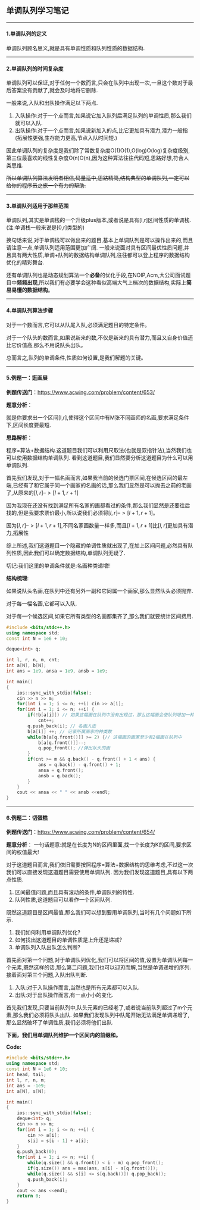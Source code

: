 ##  单调队列学习笔记

***

#### 1.单调队列的定义

单调队列顾名思义,就是具有单调性质和队列性质的数据结构.

***

#### 2.单调队列的时间复杂度


单调队列可以保证,对于任何一个数而言,只会在队列中出现一次,一旦这个数对于最后答案没有贡献了,就会及时地将它删除.

一般来说,入队和出队操作满足以下两点.
1. 入队操作:对于一个点而言,如果说它加入队列后满足队列的单调性质,那么我们就可以入队.
2. 出队操作:对于一个点而言,如果说新加入的点,比它更加具有潜力,潜力一般指(拓展性更强,生存能力更高,节点入队时间短.)

因此单调队列的复杂度是我们除了常数复杂度O(1)O(1),O(log)O(log)复杂度级别,第三位最喜欢的线性复杂度O(n)O(n),因为这种算法往往代码短,思路好想,符合人类思维.

~~所以单调队列算法发明者相信,码量适中,思路精简,结构典型的单调队列,一定可以给你的程序员之旅一个有力的帮助.~~

***

#### 3.单调队列适用于那些范围

单调队列,其实是单调栈的一个升级plus版本,或者说是具有[l,r]区间性质的单调栈.(注:单调栈一般来说是[0,r]类型的)

换句话来说,对于单调栈可以做出来的题目,基本上单调队列是可以操作出来的,而且请注意一点,单调队列适用范围更加广阔.
一般来说面对具有区间最优性质问题,并且具有两大性质,单调+队列的数据结构单调队列,往往都可以登上程序的数据结构优化的精彩舞台.

还有单调队列也是动态规划算法一个**必备**的优化手段,在NOIP,Acm,大公司面试题目中**频频出现**,所以我们有必要学会这种看似高端大气上档次的数据结构,实际上**简易易懂的数据结构**。

***

#### 4.单调队列算法步骤

对于一个数而言,它可以从队尾入队,必须满足题目的特定条件。

对于一个队头的数而言,如果说新来的数,不仅是新来的具有潜力,而且又自身价值还比它价值高,那么不用说队头出队。

总而言之,队列的单调条件,性质如何设置,是我们解题的关键。

***

#### 5.例题一：逛画展

**例题传送门**：https://www.acwing.com/problem/content/653/

**题意分析**：

就是你要求出一个区间[l,r],使得这个区间中有M张不同画师的名画,要求满足条件下,区间长度要最短.

**思路解析**：

程序=算法+数据结构.这道题目我们可以利用尺取法(也就是双指针法),当然我们也可以使用数据结构单调队列.
看到这道题目,我们显然要分析这道题目为什么可以用单调队列.

首先我们发现,对于一幅名画而言,如果我当前的候选门票区间,在候选区间的最左端,已经有了和它属于同一个画家的名画的话,那么我们显然是可以抛去之前的老画了,从原来的$[l,r]–>[l+1,r+1]$

因为我现在还没有找到满足所有名家的画都看过的条件,那么我们显然是还要往后找的,但是我要求票价最小,所以说我们必须将$[l,r]–>[l+1,r+1]$。

因为$[l,r]–>[l+1,r+1]$,不同名家画数量一样多,而且$[l+1,r+1]$比$[l,r]$更加具有潜力,拓展性

综上所述,我们这道题目一个隐藏的单调性质就出现了,在加上区间问题,必然具有队列性质,因此我们可以确定数据结构,单调队列无疑了.

切记:我们这里的单调条件就是:名画种类递增!

**结构梳理**:

如果说队头名画,在队列中还有另外一副和它同属一个画家,那么显然队头必须抛弃.

对于每一幅名画,它都可以入队.

对于每一个候选区间,如果它所有类型的名画都集齐了,那么我们就要统计区间费用.

```c++
#include <bits/stdc++.h>
using namespace std;
const int N = 1e6 + 10;

deque<int> q;

int l, r, n, m, cnt;
int a[N], b[N];
int ans = 1e9, ansa = 1e9, ansb = 1e9;

int main()
{
    ios::sync_with_stdio(false);
    cin >> n >> m;
    for(int i = 1; i <= n; ++i) cin >> a[i];
    for(int i = 1; i <= n; ++i) {
        if(!b[a[i]]) // 如果这幅画在队列中没有出现过，那么这幅画会使队列增加一种画家的画
            cnt++;
        q.push_back(i); // 名画入选
        b[a[i]] ++; // 记录所属画家的种类数
        while(b[a[q.front()]] >= 2) {// 这幅画的画家至少有2幅画在队列中
            b[a[q.front()]]--;
            q.pop_front(); //弹出队头的画
        }
        if(cnt >= m && q.back() - q.front() + 1 < ans) {
            ans = q.back() - q.front() + 1;
            ansa = q.front();
            ansb = q.back();
        } 
    }
    cout << ansa << " " << ansb <<endl;
}
```

***

#### 6.例题二：切蛋糕

**例题传送门**：https://www.acwing.com/problem/content/654/

**题意分析**：
一句话题意:就是在长度为N的区间里面,找一个长度为K的区间,要求区间的权值最大!

对于这道题目而言,我们依旧需要按照程序=算法+数据结构的思维考虑,不过这一次我们可以直接发现这道题目需要使用单调队列.
因为我们发现这道题目,具有以下两点性质.
1. 区间最值问题,而且具有滚动的条件,单调队列的特性.
2. 队列性质,这道题目可以看作一个区间队列.



既然这道题目是区间最值,那么我们可以想到要用单调队列,当时有几个问题如下所示.
1. 我们如何利用单调队列优化?
2. 如何找出这道题目的单调性质是上升还是递减?
3. 单调队列入队出队怎么判断?



首先面对第一个问题,对于单调队列优化,我们可以将区间的值,设置为单调队列每一个元素,既然这样的话,那么第二问题,我们也可以迎刃而解,当然是单调递增的序列.
接着面对第三个问题,入队出队判断.
1. 入队:对于入队操作而言,当然也是所有元素都可以入队.
2. 出队:对于出队操作而言,有一点小小的变化.

首先我们发现,只要当前队列中,队头元素的已经老了,或者说当前队列超过了m个元素,那么我们必须将队头出队.
如果我们发现队列中队尾开始无法满足单调递增了,那么显然破坏了单调性质,我们必须将他们出队.

**下面，我们用单调队列维护一个区间内的前缀和。**

**Code:**

```c++
#include <bits/stdc++.h>
using namespace std;
const int N = 1e6 + 10;
int head, tail;
int l, r, n, m;
int ans = -1e9;
int a[N], s[N];

int main()
{
    ios::sync_with_stdio(false);
    deque<int> q;
    cin >> n >> m;
    for(int i = 1; i <= n; ++i) {
        cin >> a[i];
        s[i] = s[i - 1] + a[i];
    }
    q.push_back(0);
    for(int i = 1; i <= n; ++i) {
        while(q.size() && q.front() < i - m) q.pop_front();
        if(q.size()) ans = max(ans, s[i] - s[q.front()]);
        while(q.size() && s[i] <= s[q.back()]) q.pop_back();
        q.push_back(i);
    }
    cout << ans <<endl;
    return 0;
}

```













